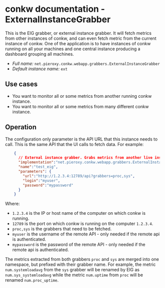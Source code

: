 # conkw documentation - ExternalInstanceGrabber

This is the EIG grabber, or external instance grabber. It will fetch metrics from other instances of conkw, and can even fetch metric from the current instance of conkw. One of the application is to have instances of conkw running on all your machines and one central instance producing a dashboard grouping all machines.

* *Full name:* `net.pieroxy.conkw.webapp.grabbers.ExternalInstanceGrabber`
* *Default instance name:* `ext`

## Use cases

* You want to monitor all or some metrics from another running conkw instance.
* You want to monitor all or some metrics from many different conkw instance.

## Operation

The configuration only parameter is the API URL that this instance needs to call. This is the same API that the UI calls to fetch data. For example:

```json
    {
      // External instance grabber. Grabs metrics from another live instance of conkw.
      "implementation":"net.pieroxy.conkw.webapp.grabbers.ExternalInstanceGrabber",
      "name":"test_eig",
      "parameters": {
        "url":"http://1.2.3.4:12789/api?grabbers=proc,sys",
        "login":"myuser",
        "password":"mypassword"
      }
    }
```

Where:

* `1.2.3.4` is the IP or host name of the computer on which conkw is running.
* `12789` is the port on which conkw is running on the computer `1.2.3.4`.
* `proc,sys` is the grabbers that need to be fetched.
* `myuser` is the username of the remote API - only needed if the remote api is authenticated.
* `mypassword` is the password of the remote API - only needed if the remote api is authenticated.

The metrics extracted from both grabbers `proc` and `sys` are merged into one namespace, but prefixed with their grabber name. For example, the metric `num.systemloadavg` from the `sys` grabber will be renamed by EIG as `num.sys_systemloadavg` while the metric `num.uptime` from `proc` will be renamed `num.proc_uptime`.
